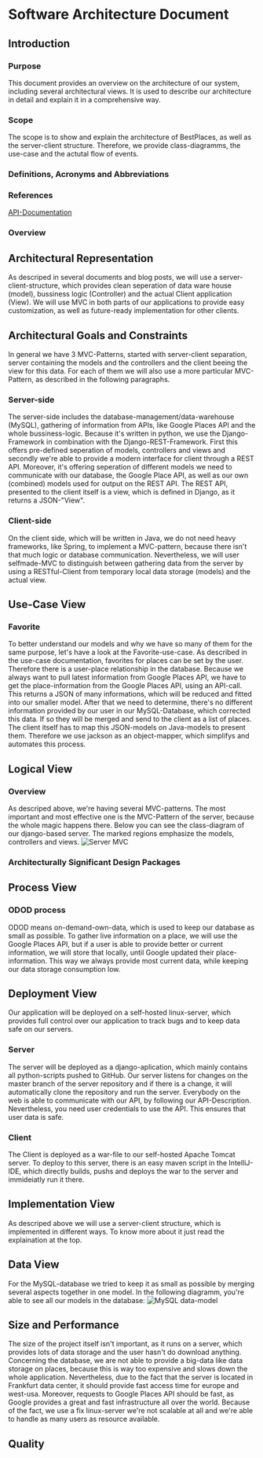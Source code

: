 # Software Architecture Document
## Introduction
### Purpose
This document provides an overview on the architecture of our system, including several architectural views.
It is used to describe our architecture in detail and explain it in a comprehensive way.
### Scope
The scope is to show and explain the architecture of BestPlaces, as well as the server-client structure. Therefore,
we provide class-diagramms, the use-case and the actutal flow of events.
### Definitions, Acronyms and Abbreviations
### References
[API-Documentation](http://docs.bestplaces.apiary.io/)
### Overview
## Architectural Representation
As descriped in several documents and blog posts, we will use a server-client-structure, which provides clean seperation of data ware house (model), bussiness logic (Controller) and the actual Client application (View). We will use MVC in both parts of our applications to provide easy customization, as well as future-ready implementation for other clients.
## Architectural Goals and Constraints
In general we have 3 MVC-Patterns, started with server-client separation, server containing the models and the controllers and the client beeing the view for this data. For each of them we will also use a more particular MVC-Pattern, as described in the following paragraphs.
### Server-side
The server-side includes the database-management/data-warehouse (MySQL),  gathering of information from APIs, like Google Places API and the whole bussiness-logic.
Because it's written in python, we use the Django-Framework in combination with the Django-REST-Framework. First this offers pre-defined seperation of models, controllers and views and secondly we're able to provide a modern interface for client through a REST API.
Moreover, it's offering seperation of different models we need to communicate with our database, the Google Place API, as well as our own (combined) models used for output on the REST API. The REST API, presented to the client itself is a view, which is defined in Django, as it returns a JSON-"View".
### Client-side
On the client side, which will be written in Java, we do not need heavy frameworks, like Spring, to implement a MVC-pattern, because there isn't that much logic or database communication. Nevertheless, we will user selfmade-MVC to distinguish between gathering data from the server by using a RESTful-Client from temporary local data storage (models) and the actual view.
## Use-Case View
### Favorite
To better understand our models and why we have so many of them for the same purpose, let's have a look at the Favorite-use-case.
As described in the use-case documentation, favorites for places can be set by the user. Therefore there is a user-place relationship in the database. Because we always want to pull latest information from Google Places API, we have to get the place-information from the Google Places API, using an API-call. This returns a JSON of many informations, which will be reduced and fitted into our smaller model. After that we need to determine, there's no different information provided by our user in our MySQL-Database, which corrected this data. If so they will be merged and send to the client as a list of places.
The client itself has to map this JSON-models on Java-models to present them. Therefore we use jackson as an object-mapper, which simplifys and automates this process.
## Logical View
### Overview
As descriped above, we're having several MVC-patterns. The most important and most effective one is the MVC-Pattern of the server, because the whole magic happens there. Below you can see the class-diagram of our django-based server. The marked regions emphasize the models, controllers and views.
![Server MVC](./serverClassDiagram.png)
### Architecturally Significant Design Packages
## Process View
### ODOD process
ODOD means on-demand-own-data, which is used to keep our database as small as possible. To gather live information on a place, we will use the Google Places API, but if a user is able to provide better or current information, we will store that locally, until Google updated their place-information. This way we always provide most current data, while keeping our data storage consumption low.
## Deployment View
Our application will be deployed on a self-hosted linux-server, which provides full control over our application to track bugs and to keep data safe on our servers.
### Server
The server will be deployed as a django-aplication, which mainly contains all python-scripts pushed to GitHub. Our server listens for changes on the master branch of the server repository and if there is a change, it will automatically clone the repository and run the server.
Everybody on the web is able to communicate with our API, by following our API-Description. Nevertheless, you need user credentials to use the API. This ensures that user data is safe.
### Client
The Client is deployed as a war-file to our self-hosted Apache Tomcat server. To deploy to this server, there is an easy maven script in the IntelliJ-IDE, which directly builds, pushs and deploys the war to the server and immideiatly run it there.
## Implementation View
As descriped above we will use a server-client structure, which is implemented in different ways. To know more about it just read the explaination at the top.
## Data View
For the MySQL-database we tried to keep it as small as possible by merging several aspects together in one model. In the following diagramm, you're able to see all our models in the database:
![MySQL data-model](./MySQLdatamodell.png)
## Size and Performance
The size of the project itself isn't important, as it runs on a server, which provides lots of data storage and the user hasn't do download anything. Concerning the database, we are not able to provide a big-data like data storage on places, because this is way too expensive and slows down the whole application.
Nevertheless, due to the fact that the server is located in Frankfurt data center, it should provide fast access time for europe and west-usa. Moreover, requests to Google Places API should be fast, as Google provides a great and fast infrastructure all over the world.
Because of the fact, we use a fix linux-server we're not scalable at all and we're able to handle as many users as resource available.
## Quality

